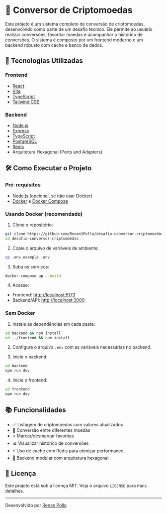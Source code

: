 # 💱 Conversor de Criptomoedas

Este projeto é um sistema completo de conversão de criptomoedas, desenvolvido como parte de um desafio técnico. Ele permite ao usuário realizar conversões, favoritar moedas e acompanhar o histórico de conversões.
O sistema é composto por um frontend moderno e um backend robusto com cache e banco de dados.

## 🚀 Tecnologias Utilizadas

### Frontend
- [React](https://reactjs.org/)
- [Vite](https://vitejs.dev/)
- [TypeScript](https://www.typescriptlang.org/)
- [Tailwind CSS](https://tailwindcss.com/)

### Backend
- [Node.js](https://nodejs.org/)
- [Express](https://expressjs.com/)
- [TypeScript](https://www.typescriptlang.org/)
- [PostgreSQL](https://www.postgresql.org/)
- [Redis](https://redis.io/)
- Arquitetura Hexagonal (Ports and Adapters)

## 🛠️ Como Executar o Projeto

### Pré-requisitos

- [Node.js](https://nodejs.org/) (opcional, se não usar Docker)
- [Docker](https://www.docker.com/) e [Docker Compose](https://docs.docker.com/compose/)

### Usando Docker (recomendado)

1. Clone o repositório:
```bash
git clone https://github.com/Renan1Pollo/desafio-conversor-criptomoedas.git
cd desafio-conversor-criptomoedas
```

2. Copie o arquivo de variáveis de ambiente:
```bash
cp .env.example .env
```

3. Suba os serviços:
```bash
docker-compose up --build
```

4. Acesse:
- Frontend: [http://localhost:5173](http://localhost:5173)
- Backend/API: [http://localhost:3000](http://localhost:3000)

### Sem Docker

1. Instale as dependências em cada pasta:

```bash
cd backend && npm install
cd ../frontend && npm install
```

2. Configure o arquivo `.env` com as variáveis necessárias no backend.

3. Inicie o backend:
```bash
cd backend
npm run dev
```

4. Inicie o frontend:
```bash
cd frontend
npm run dev
```

## 📚 Funcionalidades

- ✅ Listagem de criptomoedas com valores atualizados
- 🔁 Conversão entre diferentes moedas
- ⭐ Marcar/desmarcar favoritas
- 📊 Visualizar histórico de conversões
- ⚡ Uso de cache com Redis para otimizar performance
- 🧱 Backend modular com arquitetura hexagonal

## 📄 Licença

Este projeto está sob a licença MIT. Veja o arquivo `LICENSE` para mais detalhes.

---

Desenvolvido por [Renan Pollo](https://github.com/Renan1Pollo)
